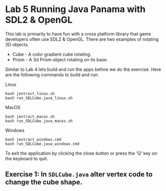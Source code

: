 # Lab 5 Running Java Panama with SDL2 & OpenGL
This lab is primarily to have fun with a cross platform library that game developers often use SDL2 & OpenGL. There are two examples of rotating 3D objects.

- Cube - A color gradient cube rotating.
- Prism - A 3d Prism object rotating on its base.

Similar to Lab 4 lets build and run the apps before we do the exercise. Here are the following commands to build and run:

Linux
```shell
bash jextract_linux.sh
bash run_SDLCube.java_linux.sh
```
MacOS
```shell
bash jextract_macos.sh
bash run_SDLCube.java_macos.sh
```

Windows
```shell
bash jextract_windows.cmd
bash run_SDLCube.java_windows.cmd
```


To exit the application by clicking the close button or press the 'Q' key on the keyboard to quit.


## Exercise 1: In `SDLCube.java` alter vertex code to change the cube shape.

